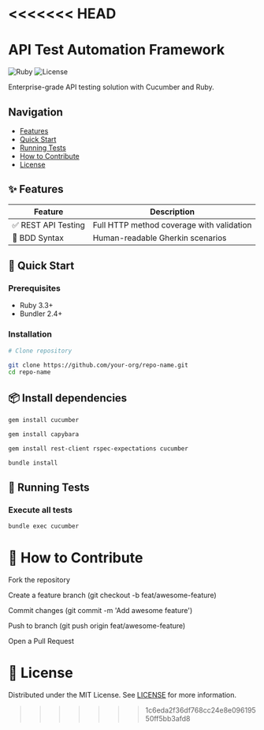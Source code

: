 <<<<<<< HEAD
=======
# API Test Automation Framework

![Ruby](https://img.shields.io/badge/Ruby-3.3+-red.svg)
![License](https://img.shields.io/badge/License-MIT-blue.svg)

Enterprise-grade API testing solution with Cucumber and Ruby.

## Navigation
- [Features](#features)
- [Quick Start](#quick-start)
- [Running Tests](#running-tests)
- [How to Contribute](#contributing)
- [License](#license)

<a id="features"></a>
## ✨ Features
| Feature | Description |
|---------|-------------|
| ✅ REST API Testing | Full HTTP method coverage with validation |
| 📝 BDD Syntax | Human-readable Gherkin scenarios |

<a id="quick-start"></a>
## 🚀 Quick Start

### Prerequisites
- Ruby 3.3+
- Bundler 2.4+

### Installation

```bash
# Clone repository

git clone https://github.com/your-org/repo-name.git
cd repo-name
```

## 📦 Install dependencies

```bash
gem install cucumber     
```

```bash
gem install capybara     
```

```bash
gem install rest-client rspec-expectations cucumber
```

```bash
bundle install
```

<a id="running-tests"></a>
## 🧪 Running Tests

### Execute all tests

```bash
bundle exec cucumber
```

<a id="contributing"></a>
# 🤝 How to Contribute
  
  Fork the repository

  Create a feature branch (git checkout -b feat/awesome-feature)

  Commit changes (git commit -m 'Add awesome feature')

  Push to branch (git push origin feat/awesome-feature)

  Open a Pull Request

<a id="license"></a>
# 📜 License

Distributed under the MIT License. See [LICENSE](LICENSE) for more information.
>>>>>>> 1c6eda2f36df768cc24e8e09619550ff5bb3afd8
